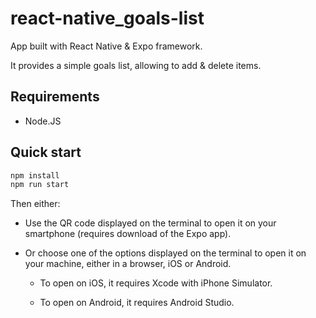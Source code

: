 # react-native_goals-list

App built with React Native & Expo framework.

It provides a simple goals list, allowing to add & delete items.

## Requirements

- Node.JS

## Quick start

```bash
npm install
npm run start
```

Then either:
 
- Use the QR code displayed on the terminal to open it on your smartphone (requires download of the Expo app).

- Or choose one of the options displayed on the terminal to open it on your machine, either in a browser, iOS or Android.

  * To open on iOS, it requires Xcode with iPhone Simulator.

  * To open on Android, it requires Android Studio.

